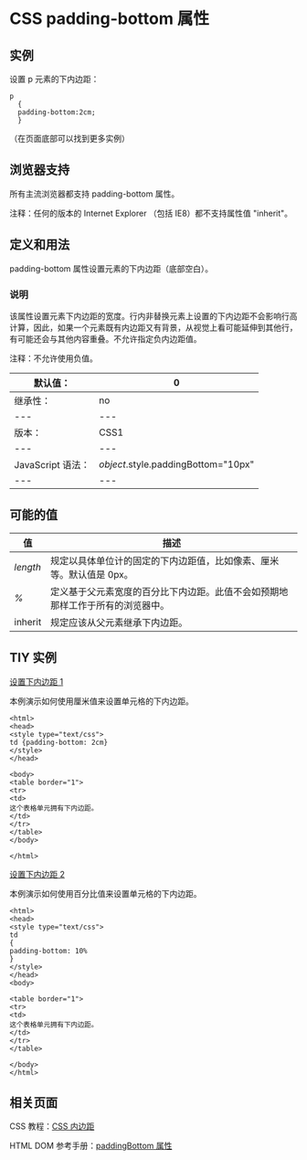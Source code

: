 # CSS padding-bottom 属性



## 实例

设置 p 元素的下内边距：

```
p
  {
  padding-bottom:2cm;
  }

```

（在页面底部可以找到更多实例）

## 浏览器支持

所有主流浏览器都支持 padding-bottom 属性。

注释：任何的版本的 Internet Explorer （包括 IE8）都不支持属性值 "inherit"。

## 定义和用法

padding-bottom 属性设置元素的下内边距（底部空白）。

### 说明

该属性设置元素下内边距的宽度。行内非替换元素上设置的下内边距不会影响行高计算，因此，如果一个元素既有内边距又有背景，从视觉上看可能延伸到其他行，有可能还会与其他内容重叠。不允许指定负内边距值。

注释：不允许使用负值。

| 默认值： | 0 |
| --- | --- |
| 继承性： | no |
| --- | --- |
| 版本： | CSS1 |
| --- | --- |
| JavaScript 语法： | _object_.style.paddingBottom="10px" |
| --- | --- |

## 可能的值

| 值 | 描述 |
| --- | --- |
| _length_ | 规定以具体单位计的固定的下内边距值，比如像素、厘米等。默认值是 0px。 |
| _%_ | 定义基于父元素宽度的百分比下内边距。此值不会如预期地那样工作于所有的浏览器中。 |
| inherit | 规定应该从父元素继承下内边距。 |

## TIY 实例

[设置下内边距 1](/tiy/t.asp?f=csse_padding-bottom)

本例演示如何使用厘米值来设置单元格的下内边距。

```
<html>
<head>
<style type="text/css">
td {padding-bottom: 2cm}
</style>
</head>

<body>
<table border="1">
<tr>
<td>
这个表格单元拥有下内边距。
</td>
</tr>
</table>
</body>

</html>

```

[设置下内边距 2](/tiy/t.asp?f=csse_padding-bottom_percent)

本例演示如何使用百分比值来设置单元格的下内边距。

```
<html>
<head>
<style type="text/css">
td
{
padding-bottom: 10%
}
</style>
</head>
<body>

<table border="1">
<tr>
<td>
这个表格单元拥有下内边距。
</td>
</tr>
</table>

</body>
</html>

```

## 相关页面

CSS 教程：[CSS 内边距](/css/css_padding.asp "CSS 内边距")

HTML DOM 参考手册：[paddingBottom 属性](/jsref/prop_style_paddingbottom.asp "HTML DOM paddingBottom 属性")



